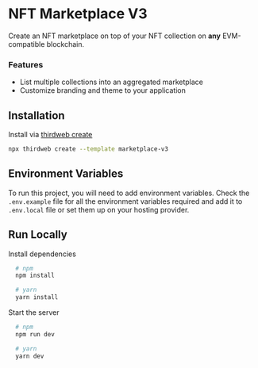 # NFT Marketplace V3

Create an NFT marketplace on top of your NFT collection on **any** EVM-compatible blockchain.

### Features

- List multiple collections into an aggregated marketplace
- Customize branding and theme to your application

## Installation

Install via [thirdweb create](https://portal.thirdweb.com/cli/create)

```bash
npx thirdweb create --template marketplace-v3
```

## Environment Variables

To run this project, you will need to add environment variables. Check the `.env.example` file for all the environment variables required and add it to `.env.local` file or set them up on your hosting provider.

## Run Locally

Install dependencies

```bash
  # npm
  npm install

  # yarn
  yarn install
```

Start the server

```bash
  # npm
  npm run dev

  # yarn
  yarn dev
```
